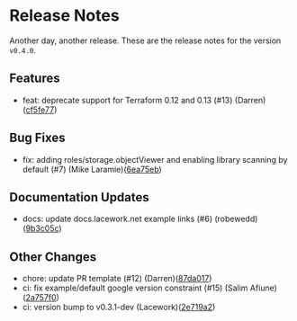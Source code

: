 # Release Notes
Another day, another release. These are the release notes for the version `v0.4.0`.

## Features
* feat: deprecate support for Terraform 0.12 and 0.13 (#13) (Darren)([cf5fe77](https://github.com/lacework/terraform-gcp-gar/commit/cf5fe778a66c9de770577ee03ee16e16f34d84c4))
## Bug Fixes
* fix: adding roles/storage.objectViewer and enabling library scanning by default (#7) (Mike Laramie)([6ea75eb](https://github.com/lacework/terraform-gcp-gar/commit/6ea75ebd67feba5ed5d547402eab66ac677d7760))
## Documentation Updates
* docs: update docs.lacework.net example links (#6) (robewedd)([9b3c05c](https://github.com/lacework/terraform-gcp-gar/commit/9b3c05c07c62a3fbb17ae2a5c5121624e1d3e31b))
## Other Changes
* chore: update PR template (#12) (Darren)([87da017](https://github.com/lacework/terraform-gcp-gar/commit/87da017cb6bb55310e5475baecc96341529a286b))
* ci: fix example/default google version constraint (#15) (Salim Afiune)([2a757f0](https://github.com/lacework/terraform-gcp-gar/commit/2a757f05a6e8766a709e5dbd79381f01ecab3f92))
* ci: version bump to v0.3.1-dev (Lacework)([2e719a2](https://github.com/lacework/terraform-gcp-gar/commit/2e719a26f1ef08642049198976d168a78f00c8f2))
